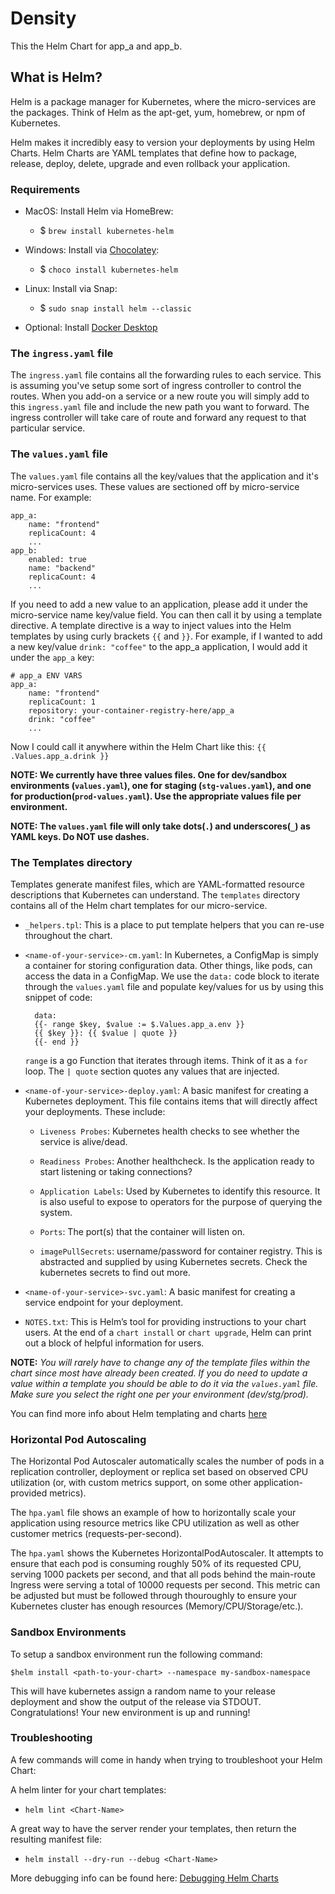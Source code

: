 # Density

This the Helm Chart for app_a and app_b.

## What is Helm?

Helm is a package manager for Kubernetes, where the micro-services are the packages.
Think of Helm as the apt-get, yum, homebrew, or npm of Kubernetes.

Helm makes it incredibly easy to version your deployments by using Helm Charts.
Helm Charts are YAML templates that define how to package, release, deploy,
delete, upgrade and even rollback your application.

### Requirements

- MacOS: Install Helm via HomeBrew:
  - $ `brew install kubernetes-helm`

- Windows: Install via [Chocolatey](https://chocolatey.org/):
  - $ `choco install kubernetes-helm`

- Linux: Install via Snap:
  - $ `sudo snap install helm --classic`

- Optional: Install [Docker Desktop](https://www.docker.com/products/docker-desktop)

### The `ingress.yaml` file

The `ingress.yaml` file contains all the forwarding rules to each service. This is assuming you've setup some sort of ingress controller to control the routes. When you add-on a service or a new route you will simply add to this `ingress.yaml` file and include the new path you want to forward. The ingress controller will take care of route and forward any request to that particular service.

### The `values.yaml` file

The `values.yaml` file contains all the key/values that the application and it's micro-services
uses. These values are sectioned off by micro-service name. For example:

    app_a:
        name: "frontend"
        replicaCount: 4
        ...
    app_b:
        enabled: true
        name: "backend"
        replicaCount: 4
        ...

If you need to add a new value to an application, please add it under the micro-service name key/value field. You can then call it by using a template directive. A template directive is a way to inject values into the Helm templates by using curly brackets `{{` and `}}`. For example, if I wanted to add a new key/value `drink: "coffee"` to the app_a application, I would add it under the `app_a` key:

    # app_a ENV VARS
    app_a:
        name: "frontend"
        replicaCount: 1
        repository: your-container-registry-here/app_a
        drink: "coffee"
        ...

Now I could call it anywhere within the Helm Chart like this:
    `{{ .Values.app_a.drink }}`

**NOTE: We currently have three values files. One for dev/sandbox environments (`values.yaml`), one for staging (`stg-values.yaml`), and one for production(`prod-values.yaml`). Use the appropriate values file per environment.**

**NOTE: The `values.yaml` file will only take dots(`.`) and underscores(`_`) as YAML keys. Do NOT use dashes.**

### The Templates directory

Templates generate manifest files, which are YAML-formatted resource descriptions that Kubernetes can understand. The `templates` directory contains all of the Helm chart templates for our micro-service.

- `_helpers.tpl`: This is a place to put template helpers that you can re-use throughout the chart.

- `<name-of-your-service>-cm.yaml`: In Kubernetes, a ConfigMap is simply a container for storing configuration data. Other things, like pods, can access the data in a ConfigMap. We use the `data:` code block to iterate through the `values.yaml` file and populate key/values for us by using this snippet of code:

        data:
        {{- range $key, $value := $.Values.app_a.env }}
        {{ $key }}: {{ $value | quote }}
        {{- end }}

    `range` is a go Function that iterates through items. Think of it as a `for` loop. The `| quote` section quotes any values that are injected.

- `<name-of-your-service>-deploy.yaml`: A basic manifest for creating a Kubernetes deployment. This file contains items that will directly affect your deployments. These include:
  - `Liveness Probes`: Kubernetes health checks to see whether the service is alive/dead.
  
  - `Readiness Probes`: Another healthcheck. Is the application ready to start listening or taking connections?
  
  - `Application Labels`: Used by Kubernetes to identify this resource. It is also useful to expose to operators for the purpose of querying the system.
  
  - `Ports`: The port(s) that the container will listen on.
  
  - `imagePullSecrets`: username/password for container registry. This is abstracted and supplied by using Kubernetes secrets. Check the kubernetes secrets to find out more.

- `<name-of-your-service>-svc.yaml`: A basic manifest for creating a service endpoint for your deployment.

- `NOTES.txt`: This is Helm’s tool for providing instructions to your chart users. At the end of a `chart install` or `chart upgrade`, Helm can print out a block of helpful information for users.

**NOTE:** *You will rarely have to change any of the template files within the chart since most have already been created. If you do need to update a value within a template you should be able to do it via the `values.yaml` file. Make sure you select the right one per your environment (dev/stg/prod).*

You can find more info about Helm templating and charts [here](https://docs.helm.sh/chart_template_guide)

### Horizontal Pod Autoscaling

The Horizontal Pod Autoscaler automatically scales the number of pods in a replication controller, deployment or replica set based on observed CPU utilization (or, with custom metrics support, on some other application-provided metrics).

The `hpa.yaml` file shows an example of how to horizontally scale your application using resource metrics like CPU utilization as well as other customer metrics (requests-per-second).

The `hpa.yaml` shows the Kubernetes HorizontalPodAutoscaler. It attempts to ensure that each pod is consuming roughly 50% of its requested CPU, serving 1000 packets per second, and that all pods behind the main-route Ingress were serving a total of 10000 requests per second. This metric can be adjusted but must be followed through thouroughly to ensure your Kubernetes cluster has enough resources (Memory/CPU/Storage/etc.).

### Sandbox Environments

To setup a sandbox environment run the following command:

    $helm install <path-to-your-chart> --namespace my-sandbox-namespace

This will have kubernetes assign a random name to your release deployment and show the output of the release via STDOUT. Congratulations! Your new environment is up and running!

### Troubleshooting

A few commands will come in handy when trying to troubleshoot your Helm Chart:

A helm linter for your chart templates:

- `helm lint <Chart-Name>`

A great way to have the server render your templates, then return the resulting manifest file:

- `helm install --dry-run --debug <Chart-Name>`

More debugging info can be found here: [Debugging Helm Charts](https://docs.helm.sh/chart_template_guide/#debugging-templates)